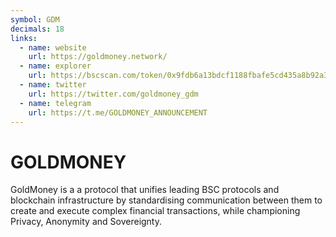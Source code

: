 ```yaml
---
symbol: GDM
decimals: 18
links:
  - name: website
    url: https://goldmoney.network/
  - name: explorer
    url: https://bscscan.com/token/0x9fdb6a13bdcf1188fbafe5cd435a8b92a327d92e
  - name: twitter
    url: https://twitter.com/goldmoney_gdm
  - name: telegram
    url: https://t.me/GOLDMONEY_ANNOUNCEMENT
---
```


# GOLDMONEY

GoldMoney is a a protocol that unifies leading BSC protocols and blockchain infrastructure by standardising communication between them to create and execute complex financial transactions, while championing Privacy, Anonymity and Sovereignty.
